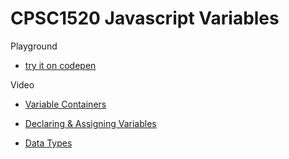 # CPSC1520 Javascript Variables

Playground
- [try it on codepen](https://codepen.io/jimfoley/pen/jOqGPye)

Video
- [Variable Containers](https://www.linkedin.com/learning/javascript-essential-training-3/variables-the-catch-all-containers-of-javascript?resume=false&u=2109516)

- [Declaring & Assigning Variables](https://www.linkedin.com/learning/learning-the-javascript-language-2/declaring-and-assigning-variables?resume=false&u=2109516)

- [Data Types](https://www.linkedin.com/learning/javascript-essential-training-3/data-types-in-javascript?resume=false&u=2109516)

 

 
